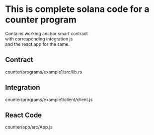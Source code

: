 # This is complete solana code for a counter program
Contains working anchor smart contract \
with corresponding integration js \
and the react app for the same.
## Contract
counter/programs/example1/src/lib.rs
## Integration
counter/programs/example1/client/client.js 
## React Code
counter/app/src/App.js
